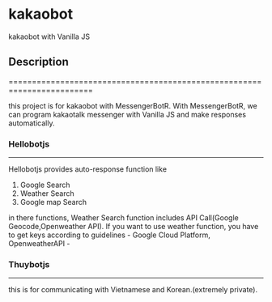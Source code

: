 # kakaobot
kakaobot with Vanilla JS

## Description
========================================================================

this project is for kakaobot with MessengerBotR.
With MessengerBotR, we can program kakaotalk messenger with Vanilla JS
and make responses automatically.

### Hellobotjs
------------------------------------------------------------------------

Hellobotjs provides auto-response function like
1. Google Search
2. Weather Search
3. Google map Search

in there functions, Weather Search function includes API Call(Google Geocode,Openweather API).
If you want to use weather function, you have to get keys according to guidelines - Google Cloud Platform, OpenweatherAPI -

### Thuybotjs
------------------------------------------------------------------------

this is for communicating with Vietnamese and Korean.(extremely private).
